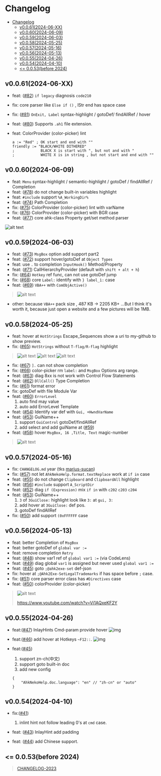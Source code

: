 # Changelog

- [Changelog](#changelog)
  - [v0.0.61(2024-06-XX)](#v00612024-06-xx)
  - [v0.0.60(2024-06-09)](#v00602024-06-09)
  - [v0.0.59(2024-06-03)](#v00592024-06-03)
  - [v0.0.58(2024-05-25)](#v00582024-05-25)
  - [v0.0.57(2024-05-16)](#v00572024-05-16)
  - [v0.0.56(2024-05-13)](#v00562024-05-13)
  - [v0.0.55(2024-04-26)](#v00552024-04-26)
  - [v0.0.54(2024-04-10)](#v00542024-04-10)
  - [\<= 0.0.53(before 2024)](#-0053before-2024)

## v0.0.61(2024-06-XX)

<!-- pnpm 9.3.0 iwr https://get.pnpm.io/install.ps1 -useb | iex-->
<!-- dprint 0.45.1 -->

- feat: ([#82](https://github.com/CoffeeChaton/vscode-autohotkey-NekoHelp/issues/82)) `if legacy` diagnosis `code210`
- fix: core parser like `Else if ()` , lStr end has space case
- fix: ([#81](https://github.com/CoffeeChaton/vscode-autohotkey-NekoHelp/issues/81)) `OnExit, Label` syntax-highlight / gotoDef/ findAllRef / hover
- feat: ([#80](https://github.com/CoffeeChaton/vscode-autohotkey-NekoHelp/issues/80)) Supports `.ah1` file extension.
- feat: ColorProvider (color-picker) lint

  ```ahk
  a := "Red" ; OK start and end with ""
  friendly := "BLACK/WHITE DITHERED"
  ;            BLACK X is start with ", but not and with "
  ;            WHITE X is in string , but not start and end with ""
  ```

## v0.0.60(2024-06-09)

<!-- pnpm 9.2.0 iwr https://get.pnpm.io/install.ps1 -useb | iex-->
<!-- dprint 0.45.1 -->

- feat: `Menu` syntax-highlight / semantic-highlight / gotoDef / findAllRef / Completion
- feat: ([#78](https://github.com/CoffeeChaton/vscode-autohotkey-NekoHelp/issues/78)) do not change built-in variables highlight
- feat: `#include` support `%A_WorkingDir%`
- feat: ([#74](https://github.com/CoffeeChaton/vscode-autohotkey-NekoHelp/issues/74)) Path Completion
- fix: ([#75](https://github.com/CoffeeChaton/vscode-autohotkey-NekoHelp/issues/75)) ColorProvider (color-picker) lint with varName
- fix: ([#76](https://github.com/CoffeeChaton/vscode-autohotkey-NekoHelp/issues/76)) ColorProvider (color-picker) with BGR case
- feat: ([#77](https://github.com/CoffeeChaton/vscode-autohotkey-NekoHelp/issues/77)) core ahk-class Property get/set method parser

![alt text](https://raw.githubusercontent.com/CoffeeChaton/vscode-autohotkey-NekoHelp/main/image/Changelog/v0-0-60--issuse-77--get-set-parser.jpg)

## v0.0.59(2024-06-03)

<!-- pnpm 9.1.4 iwr https://get.pnpm.io/install.ps1 -useb | iex-->
<!-- dprint 0.45.1 -->

- feat: ([#73](https://github.com/CoffeeChaton/vscode-autohotkey-NekoHelp/issues/73)) `MsgBox` option add support part2
- feat: ([#72](https://github.com/CoffeeChaton/vscode-autohotkey-NekoHelp/issues/72)) support hover/gotoDef at `Object Types`
- feat: use `.` to completion `InputHook()` Method/Property
- feat: ([#71](https://github.com/CoffeeChaton/vscode-autohotkey-NekoHelp/issues/71)) CallHierarchyProvider (default with `shift + alt + h`)
- fix: ([#64](https://github.com/CoffeeChaton/vscode-autohotkey-NekoHelp/issues/64)) `Hotkey` ref func, can not use gotoDef jump
- fix: ([#68](https://github.com/CoffeeChaton/vscode-autohotkey-NekoHelp/issues/68)) core `Label:` identify with `} label_1:` case
- feat: ([#69](https://github.com/CoffeeChaton/vscode-autohotkey-NekoHelp/issues/69)) `VBA++` with `ComObjActive()`

> ![alt text](https://raw.githubusercontent.com/CoffeeChaton/vscode-autohotkey-NekoHelp/main/image/vbaCompletion.gif)

- other: because `VBA++` pack size , 487 KB -> 2205 KB+
  ...But I think it's worth it, because just open a website and a few pictures will be 1MB.

## v0.0.58(2024-05-25)

<!-- pnpm 9.1.2 iwr https://get.pnpm.io/install.ps1 -useb | iex-->
<!-- dprint 0.45.1 -->

- feat: hover at `HotStrings` Escape_Sequences show a uri to my-github to show preview.
- fix: ([#65](https://github.com/CoffeeChaton/vscode-autohotkey-NekoHelp/issues/65)) `HotStrings` without `T-flag/R-flag` highlight

> ![alt text](https://raw.githubusercontent.com/CoffeeChaton/vscode-autohotkey-NekoHelp/main/image/Changelog/v0-0-58--issuse-65--HotStrings-highlight-1.jpg)
> ![alt text](https://raw.githubusercontent.com/CoffeeChaton/vscode-autohotkey-NekoHelp/main/image/Changelog/v0-0-58--issuse-65--HotStrings-highlight-2.png)
> ![alt text](https://raw.githubusercontent.com/CoffeeChaton/vscode-autohotkey-NekoHelp/main/image/Changelog/v0-0-58--issuse-65--HotStrings-highlight-3.png)

- fix: ([#67](https://github.com/CoffeeChaton/vscode-autohotkey-NekoHelp/issues/67)) `].` can not show completion
- fix: ([#66](https://github.com/CoffeeChaton/vscode-autohotkey-NekoHelp/issues/66)) color-picker rm `label:` and `MsgBox` Options arg range.
- feat: ([#63](https://github.com/CoffeeChaton/vscode-autohotkey-NekoHelp/issues/63)) diag 8xx is not work with Control Flow Statements
- feat: ([#62](https://github.com/CoffeeChaton/vscode-autohotkey-NekoHelp/issues/62)) `DllCall()` Type Completion
- fix: ([#61](https://github.com/CoffeeChaton/vscode-autohotkey-NekoHelp/issues/61)) format error
- fix: gotoDef with file Module Var
- feat: ([#60](https://github.com/CoffeeChaton/vscode-autohotkey-NekoHelp/issues/60)) `ErrorLevel`
  1. auto find may value
  2. auto add ErrorLevel Template
- feat: ([#54](https://github.com/CoffeeChaton/vscode-autohotkey-NekoHelp/issues/54)) Identify var def with `Gui, +HwndVarName`
- feat: ([#53](https://github.com/CoffeeChaton/vscode-autohotkey-NekoHelp/issues/53)) GuiName++
  1. support `GuiControl` gotoDef/findAllRef
  2. add select and add guiName at ([#59](https://github.com/CoffeeChaton/vscode-autohotkey-NekoHelp/issues/59))
- feat: ([#58](https://github.com/CoffeeChaton/vscode-autohotkey-NekoHelp/issues/58)) hover `MsgBox, 16 ,Title, Text` magic-number

> ![alt text](https://raw.githubusercontent.com/CoffeeChaton/vscode-autohotkey-NekoHelp/main/image/Changelog/v0-0-58--issuse-58-hover-msgbox-magic-number.jpg)

## v0.0.57(2024-05-16)

<!-- pnpm 9.1.1 iwr https://get.pnpm.io/install.ps1 -useb | iex-->
<!-- dprint 0.45.1 -->

- fix: `CHANGELOG.md` year (tks [marius-sucan](https://github.com/CoffeeChaton/vscode-autohotkey-NekoHelp/discussions/25#discussioncomment-9417365))
- fix: ([#57](https://github.com/CoffeeChaton/vscode-autohotkey-NekoHelp/issues/57)) not let `AhkNekoHelp.format.textReplace` work at `if in` case
- feat: ([#55](https://github.com/CoffeeChaton/vscode-autohotkey-NekoHelp/issues/55)) do not change `Clipboard` and `ClipboardAll` highlight
- feat: ([#56](https://github.com/CoffeeChaton/vscode-autohotkey-NekoHelp/issues/56)) `#include` support `A_ScriptDir`
- feat: ([#52](https://github.com/CoffeeChaton/vscode-autohotkey-NekoHelp/issues/52)) diag `if (Expression)` mix `if in` with `c202` `c203` `c204`
- feat: ([#53](https://github.com/CoffeeChaton/vscode-autohotkey-NekoHelp/issues/53)) GuiName++
  1. `3` of `3GuiClose:` highlight look like `3:` at `gui, 3:`
  2. add hover at `3GuiClose:` def pos.
  3. gotoDef findAllRef
- fix: ([#50](https://github.com/CoffeeChaton/vscode-autohotkey-NekoHelp/issues/50)) add support `(0xFFFFFF` case

## v0.0.56(2024-05-13)

<!-- pnpm 9.1.0 iwr https://get.pnpm.io/install.ps1 -useb | iex-->
<!-- dprint 0.45.1 -->

- feat: better Completion of `MsgBox`
- feat: better gotoDef of `global var :=`
- feat: remove completion `Retry`
- feat: ([#48](https://github.com/CoffeeChaton/vscode-autohotkey-NekoHelp/issues/48)) show var1 ref of `global var1 :=` (via CodeLens)
- feat: ([#49](https://github.com/CoffeeChaton/vscode-autohotkey-NekoHelp/issues/48)) diag global `var1` is assigned but never used `global var1 :=`
- feat: ([#45](https://github.com/CoffeeChaton/vscode-autohotkey-NekoHelp/issues/45)) goto `;@ahk2exe-set` def-json
- fix: hover at `;@Ahk2Exe-SetLegalTrademarks` if has space before `;` case.
- fix: ([#51](https://github.com/CoffeeChaton/vscode-autohotkey-NekoHelp/issues/45)) core parser error class has `#Directives` case
- feat: ([#50](https://github.com/CoffeeChaton/vscode-autohotkey-NekoHelp/issues/50)) colorProvider (color-picker)

> ![alt text](https://raw.githubusercontent.com/CoffeeChaton/vscode-autohotkey-NekoHelp/main/image/Changelog/v0-0-56--issuse-50--color-picker.jpg)
>
> <https://www.youtube.com/watch?v=Vi1AQxeKF2Y>

## v0.0.55(2024-04-26)

<!-- pnpm 9.0.6  iwr https://get.pnpm.io/install.ps1 -useb | iex-->
<!-- dprint 0.45.1 -->

- feat:([#47](https://github.com/CoffeeChaton/vscode-autohotkey-NekoHelp/issues/47)) InlayHints Cmd-param provide hover
  ![img](https://raw.githubusercontent.com/CoffeeChaton/vscode-autohotkey-NekoHelp/main/image/Changelog/v0-0-55--2-hover-at-cmd-param-InlayHints.jpg)

- feat:([#46](https://github.com/CoffeeChaton/vscode-autohotkey-NekoHelp/issues/46)) add hover at Hotkeys `~F12::`.
  ![img](https://raw.githubusercontent.com/CoffeeChaton/vscode-autohotkey-NekoHelp/main/image/Changelog/v0-0-55--1-hover-at-hotkey.jpg)

- feat:([#45](https://github.com/CoffeeChaton/vscode-autohotkey-NekoHelp/issues/45))
  1. support zn-ch(中文)
  2. support goto built-in doc
  3. add new config

  ```jsonc
  {
      "AhkNekoHelp.doc.language": "en" // "zh-cn" or "auto"
  }
  ```

## v0.0.54(2024-04-10)

<!-- pnpm 8.10.2 -->
<!-- dprint 0.41.0 -->

- fix:([#41](https://github.com/CoffeeChaton/vscode-autohotkey-NekoHelp/issues/41))
  1. inlint hint not follow leading 0's at `cmd` case.

- feat: ([#43](https://github.com/CoffeeChaton/vscode-autohotkey-NekoHelp/issues/43)) InlayHint add padding
- feat: ([#44](https://github.com/CoffeeChaton/vscode-autohotkey-NekoHelp/issues/44)) add Chinese support.

## <= 0.0.53(before 2024)

> [CHANGELOG-2023](./CHANGELOG-2023.md)
